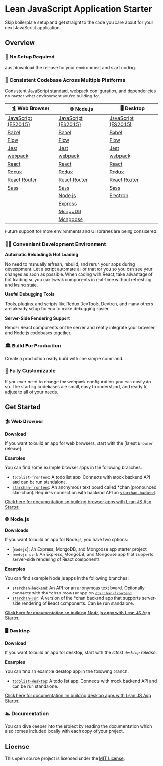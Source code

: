 # Lean JavaScript Application Starter
Skip boilerplate setup and get straight to the code you care about for your next JavaScript application.

## Overview
### 🚀 No Setup Required
Just download the release for your environment and start coding.

### 🌙 Consistent Codebase Across Multiple Platforms
Consistent JavaScript standard, webpack configuration, and dependencies no matter what environment you're building for.

| 🏄‍ Web Browser                                          | 🌐 Node.js                                              | 🖥️ Desktop                                              |
|--------------------------------------------------------|--------------------------------------------------------|--------------------------------------------------------|
| [JavaScript (ES2015)](docs/javascript_features.md)     | [JavaScript (ES2015)](docs/javascript_features.md)     | [JavaScript (ES2015)](docs/javascript_features.md)     |
| [Babel](https://babeljs.io)                            | [Babel](https://babeljs.io)                            | [Babel](https://babeljs.io)                            |
| [Flow](https://flow.org)                               | [Flow](https://flow.org)                               | [Flow](https://flow.org)                               |
| [Jest](https://jestjs.io)                              | [Jest](https://jestjs.io)                              | [Jest](https://jestjs.io)                              |
| [webpack](https://webpack.js.org)                      | [webpack](https://webpack.js.org)                      | [webpack](https://webpack.js.org)                      |
| [React](https://reactjs.org)                           | [React](https://reactjs.org)                           | [React](https://reactjs.org)                           |
| [Redux](https://redux.js.org)                          | [Redux](https://redux.js.org)                          | [Redux](https://redux.js.org)                          |
| [React Router](https://reacttraining.com/react-router) | [React Router](https://reacttraining.com/react-router) | [React Router](https://reacttraining.com/react-router) |
| [Sass](https://sass-lang.com)                          | [Sass](https://sass-lang.com)                          | [Sass](https://sass-lang.com)                          |
|                                                        | [Node.js](https://nodejs.org)                          | [Electron](https://electronjs.org)                     |
|                                                        | [Express](https://expressjs.com)                       |                                                        |
|                                                        | [MongoDB](https://mongodb.com)                         |                                                        |
|                                                        | [Mongoose](https://mongoosejs.com)                     |                                                        |

Future support for more environments and UI libraries are being considered.

### 👩‍💻 Convenient Development Environment
**Automatic Reloading & Hot Loading**

No need to manually refresh, rebuild, and rerun your apps during development. Let a script automate all of that for you so you can see your changes as soon as possible. When coding with React, take advantage of hot loading so you can tweak components in real-time without refreshing and losing state.

**Useful Debugging Tools**

Tools, plugins, and scripts like Redux DevTools, Devtron, and many others are already setup for you to make debugging easier.

**Server-Side Rendering Support**

Render React components on the server and neatly integrate your browser and Node.js codebases together.

### 🏛️ Build For Production

Create a production ready build with one simple command.

### 🔧 Fully Customizable
If you ever need to change the webpack configuration, you can easily do so. The starting codebases are small, easy to understand, and ready to adjust to all of your needs.

## Get Started
### 🏄‍ Web Browser
**Download**

If you want to build an app for web browsers, start with the [latest `browser` release].

**Examples**

You can find some example browser apps in the following branches:

- [`todolist-frontend`](https://github.com/IsaacLean/lean-web-app-starter/tree/todolist-browser): A todo list app. Connects with mock backend API and can be run standalone.
- [`starchan-frontend`](https://github.com/IsaacLean/lean-web-app-starter/tree/starchan-frontend): An anonymous text board called *chan (pronounced star-chan). Requires connection with backend API on [`starchan-backend`](https://github.com/IsaacLean/lean-web-app-starter/tree/starchan-backend).

[Click here for documentation on building browser apps with Lean JS App Starter.](docs/browser/README.md)

### 🌐 Node.js
**Downloads**

If you want to build an app for Node.js, you have two options:

- [`nodejs`]: An Express, MongoDB, and Mongoose app starter project
- [`nodejs-ssr`]: An Express, MongoDB, and Mongoose app that supports server-side rendering of React components

**Examples**

You can find example Node.js apps in the following branches:

- [`starchan-backend`](https://github.com/IsaacLean/lean-web-app-starter/tree/starchan-backend): An API for an anonymous text board. Optionally connects with the *chan browser app on [`starchan-frontend`](https://github.com/IsaacLean/lean-web-app-starter/tree/starchan-frontend).
- [`starchan-ssr`](https://github.com/IsaacLean/lean-web-app-starter/tree/starchan-ssr): A version of the *chan backend app that supports server-side rendering of React components. Can be run standalone.

[Click here for documentation on building Node.js apps with Lean JS App Starter.](docs/nodejs/README.md)

### 🖥️ Desktop
**Download**

If you want to build an app for desktop, start with the *latest `desktop` release*.

**Examples**

You can find an example desktop app in the following branch:

- [`todolist-desktop`](https://github.com/IsaacLean/lean-web-app-starter/tree/todolist-desktop): A todo list app. Connects with mock backend API and can be run standalone.

[Click here for documentation on building desktop apps with Lean JS App Starter.](docs/desktop/README.md)

### 🏊 Documentation
You can dive deeper into the project by reading the [documentation](docs) which also comes included locally with each copy of your project.

## License
This open source project is licensed under the [MIT License](https://choosealicense.com/licenses/mit).